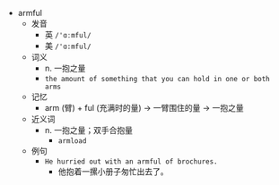 - armful
  - 发音
    - 英 `/'ɑːmful/`
    - 美 `/'ɑ:mful/`
  - 词义
    - n. 一抱之量
    - `the amount of something that you can hold in one or both arms`
  - 记忆
    - arm (臂) + ful (充满时的量) → 一臂围住的量 → 一抱之量
  - 近义词
    - n. 一抱之量；双手合抱量
      - `armload`
  - 例句
    - `He hurried out with an armful of brochures.`
      - 他抱着一摞小册子匆忙出去了。

